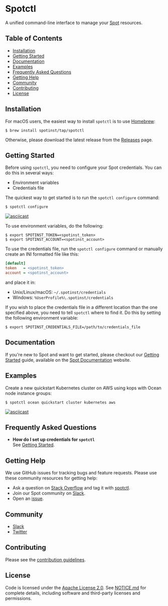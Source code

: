 # Spotctl

A unified command-line interface to manage your [Spot](https://spot.io/) resources.

## Table of Contents

- [Installation](#installation)
- [Getting Started](#getting-started)
- [Documentation](#documentation)
- [Examples](#examples)
- [Frequently Asked Questions](#frequently-asked-questions)
- [Getting Help](#getting-help)
- [Community](#community)
- [Contributing](#contributing)
- [License](#license)

## Installation

For macOS users, the easiest way to install `spotctl` is to use [Homebrew](https://brew.sh/):

```
$ brew install spotinst/tap/spotctl
```

Otherwise, please download the latest release from the [Releases](https://github.com/spotinst/spotctl/releases/) page.

## Getting Started

Before using `spotctl`, you need to configure your Spot credentials. You can do this in several ways:

- Environment variables
- Credentials file

The quickest way to get started is to run the `spotctl configure` command:

```
$ spotctl configure
```

[![asciicast](https://asciinema.org/a/266181.png)](https://asciinema.org/a/266181)

To use environment variables, do the following:

```
$ export SPOTINST_TOKEN=<spotinst_token>
$ export SPOTINST_ACCOUNT=<spotinst_account>
```

To use the credentials file, run the `spotctl configure` command or manually create an INI formatted file like this:

```ini
[default]
token   = <spotinst_token>
account = <spotinst_account>
```

and place it in:

- Unix/Linux/macOS: `~/.spotinst/credentials`
- Windows: `%UserProfile%\.spotinst/credentials`

If you wish to place the credentials file in a different location than the one specified above, you need to tell `spotctl` where to find it. Do this by setting the following environment variable:

```
$ export SPOTINST_CREDENTIALS_FILE=/path/to/credentials_file
```

## Documentation

If you're new to Spot and want to get started, please checkout our [Getting Started](https://help.spot.io/getting-started-with-spotinst/) guide, available on the [Spot Documentation](https://help.spot.io/) website.

## Examples

Create a new quickstart Kubernetes cluster on AWS using kops with Ocean node instance groups:

```
$ spotctl ocean quickstart cluster kubernetes aws
```

[![asciicast](https://asciinema.org/a/264624.png)](https://asciinema.org/a/264624)

## Frequently Asked Questions

- **How do I set up credentials for `spotctl`**<br/>
  See [Getting Started](#getting-started/).

## Getting Help

We use GitHub issues for tracking bugs and feature requests. Please use these community resources for getting help:

- Ask a question on [Stack Overflow](https://stackoverflow.com/) and tag it with [spotctl](https://stackoverflow.com/questions/tagged/spotctl/).
- Join our Spot community on [Slack](http://slack.spot.io/).
- Open an [issue](https://github.com/spotinst/spotctl/issues/new/choose/).

## Community

- [Slack](http://slack.spot.io/)
- [Twitter](https://twitter.com/spot_hq/)

## Contributing

Please see the [contribution guidelines](.github/CONTRIBUTING.md).

## License

Code is licensed under the [Apache License 2.0](LICENSE). See [NOTICE.md](NOTICE.md) for complete details, including software and third-party licenses and permissions.
